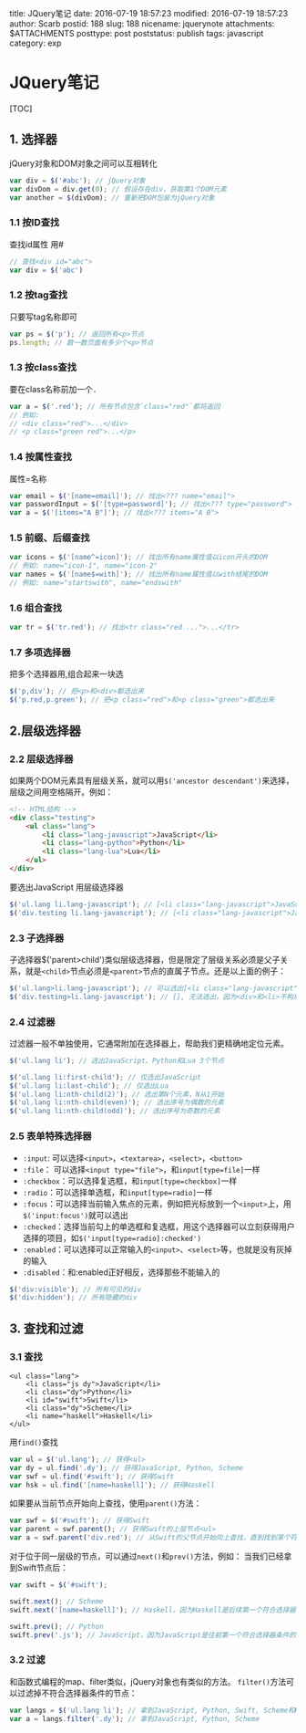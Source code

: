 title: JQuery笔记
date: 2016-07-19 18:57:23
modified: 2016-07-19 18:57:23
author: Scarb
postid: 188
slug: 188
nicename: jquerynote
attachments: $ATTACHMENTS
posttype: post
poststatus: publish
tags: javascript
category: exp

# JQuery笔记

[TOC]

## 1. 选择器
jQuery对象和DOM对象之间可以互相转化
```javascript
var div = $('#abc'); // jQuery对象
var divDom = div.get(0); // 假设存在div，获取第1个DOM元素
var another = $(divDom); // 重新把DOM包装为jQuery对象
```

### 1.1 按ID查找
查找id属性 用#
```javascript
// 查找<div id="abc">
var div = $('abc')
```

### 1.2 按tag查找
只要写tag名称即可
```javascript
var ps = $('p'); // 返回所有<p>节点
ps.length; // 数一数页面有多少个<p>节点
```

### 1.3 按class查找
要在class名称前加一个`.`
```javascript
var a = $('.red'); // 所有节点包含`class="red"`都将返回
// 例如:
// <div class="red">...</div>
// <p class="green red">...</p>
```

### 1.4 按属性查找
属性=名称
```javascript
var email = $('[name=email]'); // 找出<??? name="email">
var passwordInput = $('[type=password]'); // 找出<??? type="password">
var a = $('[items="A B"]'); // 找出<??? items="A B">
```

### 1.5 前缀、后缀查找
```javascript
var icons = $('[name^=icon]'); // 找出所有name属性值以icon开头的DOM
// 例如: name="icon-1", name="icon-2"
var names = $('[name$=with]'); // 找出所有name属性值以with结尾的DOM
// 例如: name="startswith", name="endswith"
```

### 1.6 组合查找
```javascript
var tr = $('tr.red'); // 找出<tr class="red ...">...</tr>
```

### 1.7 多项选择器
把多个选择器用,组合起来一块选
```javascript
$('p,div'); // 把<p>和<div>都选出来
$('p.red,p.green'); // 把<p class="red">和<p class="green">都选出来
```

## 2.层级选择器

### 2.2 层级选择器
如果两个DOM元素具有层级关系，就可以用`$('ancestor descendant')`来选择，层级之间用空格隔开。例如：
```html
<!-- HTML结构 -->
<div class="testing">
    <ul class="lang">
        <li class="lang-javascript">JavaScript</li>
        <li class="lang-python">Python</li>
        <li class="lang-lua">Lua</li>
    </ul>
</div>
```
要选出JavaScript
用层级选择器
```javascript
$('ul.lang li.lang-javascript'); // [<li class="lang-javascript">JavaScript</li>]
$('div.testing li.lang-javascript'); // [<li class="lang-javascript">JavaScript</li>]
```

### 2.3 子选择器
子选择器$('parent>child')类似层级选择器，但是限定了层级关系必须是父子关系，就是`<child>`节点必须是`<parent>`节点的直属子节点。还是以上面的例子：
```javascript
$('ul.lang>li.lang-javascript'); // 可以选出[<li class="lang-javascript">JavaScript</li>]
$('div.testing>li.lang-javascript'); // [], 无法选出，因为<div>和<li>不构成父子关系
```

### 2.4 过滤器
过滤器一般不单独使用，它通常附加在选择器上，帮助我们更精确地定位元素。
```javascript
$('ul.lang li'); // 选出JavaScript、Python和Lua 3个节点

$('ul.lang li:first-child'); // 仅选出JavaScript
$('ul.lang li:last-child'); // 仅选出Lua
$('ul.lang li:nth-child(2)'); // 选出第N个元素，N从1开始
$('ul.lang li:nth-child(even)'); // 选出序号为偶数的元素
$('ul.lang li:nth-child(odd)'); // 选出序号为奇数的元素
```

### 2.5 表单特殊选择器
- `:input`: 可以选择`<input>`，`<textarea>`，`<select>`，`<button>`
- `:file`： 可以选择`<input type="file">`，和`input[type=file]`一样
- `:checkbox`：可以选择复选框，和`input[type=checkbox]`一样
- `:radio`：可以选择单选框，和`input[type=radio]`一样
- `:focus`：可以选择当前输入焦点的元素，例如把光标放到一个`<input>`上，用`$('input:focus')`就可以选出
- `:checked`：选择当前勾上的单选框和复选框，用这个选择器可以立刻获得用户选择的项目，如`$('input[type=radio]:checked')`
- `:enabled`：可以选择可以正常输入的`<input>`、`<select>`等，也就是没有灰掉的输入
- `:disabled`：和:enabled正好相反，选择那些不能输入的
```javascript
$('div:visible'); // 所有可见的div
$('div:hidden'); // 所有隐藏的div
```

## 3. 查找和过滤
### 3.1 查找
```html<!-- HTML结构 -->
<ul class="lang">
    <li class="js dy">JavaScript</li>
    <li class="dy">Python</li>
    <li id="swift">Swift</li>
    <li class="dy">Scheme</li>
    <li name="haskell">Haskell</li>
</ul>
```
用`find()`查找
```javascript
var ul = $('ul.lang'); // 获得<ul>
var dy = ul.find('.dy'); // 获得JavaScript, Python, Scheme
var swf = ul.find('#swift'); // 获得Swift
var hsk = ul.find('[name=haskell]'); // 获得Haskell
```
如果要从当前节点开始向上查找，使用`parent()`方法：
```javascript
var swf = $('#swift'); // 获得Swift
var parent = swf.parent(); // 获得Swift的上层节点<ul>
var a = swf.parent('div.red'); // 从Swift的父节点开始向上查找，直到找到某个符合条件的节点并返回
```

对于位于同一层级的节点，可以通过`next()`和`prev()`方法，例如：
当我们已经拿到Swift节点后：
```javascript
var swift = $('#swift');

swift.next(); // Scheme
swift.next('[name=haskell]'); // Haskell，因为Haskell是后续第一个符合选择器条件的节点

swift.prev(); // Python
swift.prev('.js'); // JavaScript，因为JavaScript是往前第一个符合选择器条件的节点
```

### 3.2 过滤
和函数式编程的map、filter类似，jQuery对象也有类似的方法。
`filter()`方法可以过滤掉不符合选择器条件的节点：
```javascript
var langs = $('ul.lang li'); // 拿到JavaScript, Python, Swift, Scheme和Haskell
var a = langs.filter('.dy'); // 拿到JavaScript, Python, Scheme
```

